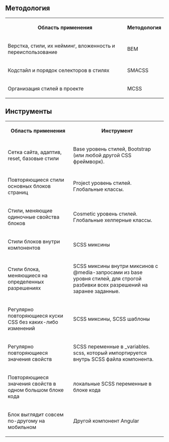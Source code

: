 <h2>Методология</h2>
<table>
  <tbody>
    <tr>
      <th rowspan="1" colspan="1">
        <p>Область применения</p>
      </th>
      <th rowspan="1" colspan="1">
        <p>Методология</p>
      </th>
    </tr>
    <tr>
      <td rowspan="1" colspan="1">
        <p>Верстка, стили, их нейминг, вложенность и переиспользование</p>
      </td>
      <td rowspan="1" colspan="1">
        <p>BEM</p>
      </td>
    </tr>
    <tr>
      <td rowspan="1" colspan="1">
        <p>Кодстайл и порядок селекторов в стилях</p>
      </td>
      <td rowspan="1" colspan="1">
        <p>SMACSS</p>
      </td>
    </tr>
    <tr>
      <td rowspan="1" colspan="1">
        <p>Организация стилей в проекте</p>
      </td>
      <td rowspan="1" colspan="1">
        <p>MCSS</p>
      </td>
    </tr>
  </tbody>
</table>
<h2>Инструменты</h2>
<table>
  <tbody>
    <tr>
      <th rowspan="1" colspan="1">
        <p>Область применения</p>
      </th>
      <th rowspan="1" colspan="1">
        <p>Инструмент</p>
      </th>
    </tr>
    <tr>
      <td rowspan="1" colspan="1">
        <p>Сетка сайта, адаптив, reset, базовые стили</p>
      </td>
      <td rowspan="1" colspan="1">
        <p>Base уровень стилей, Bootstrap (или любой другой CSS фреймворк).</p>
      </td>
    </tr>
    <tr>
      <td rowspan="1" colspan="1">
        <p>Повторяющиеся стили основных блоков страниц</p>
      </td>
      <td rowspan="1" colspan="1">
        <p>Project уровень стилей. Глобальные классы.</p>
      </td>
    </tr>
    <tr>
      <td rowspan="1" colspan="1">
        <p>Стили, меняющие одиночные свойства блоков</p>
      </td>
      <td rowspan="1" colspan="1">
        <p>Cosmetic уровень стилей. Глобальные хелперные классы.</p>
      </td>
    </tr>
    <tr>
      <td rowspan="1" colspan="1">
        <p>Стили блоков внутри компонентов</p>
      </td>
      <td rowspan="1" colspan="1">
        <p>SCSS миксины</p>
      </td>
    </tr>
    <tr>
      <td rowspan="1" colspan="1">
        <p>Стили блока, меняющиеся на определенных разрешениях</p>
      </td>
      <td rowspan="1" colspan="1">
        <p>SCSS миксины внутри миксинов с @media-запросами из base уровня стилей, для строгой разбивки всех разрешений на заранее заданные.</p>
      </td>
    </tr>
    <tr>
      <td rowspan="1" colspan="1">
        <p>Регулярно повторяющиеся куски CSS без каких-либо изменений</p>
      </td>
      <td rowspan="1" colspan="1">
        <p>SCSS миксины, SCSS шаблоны</p>
      </td>
    </tr>
    <tr>
      <td rowspan="1" colspan="1">
        <p>Регулярно повторяющиеся значения свойств</p>
      </td>
      <td rowspan="1" colspan="1">
        <p>SCSS переменные в _variables. scss, который импортируется внутрь SCSS файла компонента.</p>
      </td>
    </tr>
    <tr>
      <td rowspan="1" colspan="1">
        <p>Повторяющиеся значения свойств в одном большом блоке кода</p>
      </td>
      <td rowspan="1" colspan="1">
        <p>локальные SCSS переменные в блоке кода</p>
      </td>
    </tr>
    <tr>
      <td rowspan="1" colspan="1">
        <p>Блок выглядит совсем по-другому на мобильном</p>
      </td>
      <td rowspan="1" colspan="1">
        <p>Другой компонент Angular</p>
      </td>
    </tr>
  </tbody>
</table>